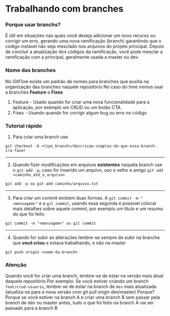# Trabalhando com branches

### Porque usar branchs?
É útil em situações nas quais você deseja adicionar um novo recurso ou corrigir um erro, gerando uma nova ramificação (branch) garantindo que o código instável não seja mesclado nos arquivos do projeto principal. Depois de concluir a atualização dos códigos da ramificação, você pode mesclar a ramificação com a principal, geralmente usada a master ou dev.

### Nome das branches
No GitFlow existe um padrão de nomes para branches que auxilia na organização das branches naquele repositório
No caso do time iremos usar a branches **Feature** e **Fixes**
  1. Feature - Usado quando for criar uma nova funcionalidade para a aplicação, por exemplo um CRUD ou um botão CTA.
  2. Fixes - Usando quando for corrigir algum bug ou erro no código
  
### Tutorial rápido
1. Para criar uma branch use
```
git checkout -b <tipo_branch>/descricao-simples-do-que-essa-branch-ira-fazer
```
------------------

2. Quando fizer modificações em arquivos **existentes** naquela branch use o ```git add -p```, caso for inserido um arquivo, uso o velho e amigo ```git add <caminho_até_o_arquivo>```
```
git add -p ou git add caminho/arquivo.txt
```
------------------

3. Para criar um commit existem duas formas. A ```git commit -m "<mensagem>"``` e a ```git commit```, usando essa segunda é possível colocar mais detalhes sobre aquele commit, por exemplo um titulo e um resumo do que foi feito
```
git commit -m "<mensagem>" ou git commit
```
------------------

4. Quando for subir as alterações lembre-se sempre de subir na branche que **você criou** e estava trabalhando, e não na master
```
git push origin <nome-da-branch>
```

### Atenção
Quando você for criar uma branch, lembre-se de estar na versão mais atual daquele repositório
Por exemplo: Se você estiver criando um branch ```feat/crud-usuario```, lembre-se de estar na branch de ```dev``` mais atualizada (atualiza-se para a nova versão com git pull origin dev/master)
Porque?
Porque se você estiver na branch A e criar uma branch B sem passar pela branch de dev ou master antes, tudo o que foi feito na branch A vai ser passado para a branch B
